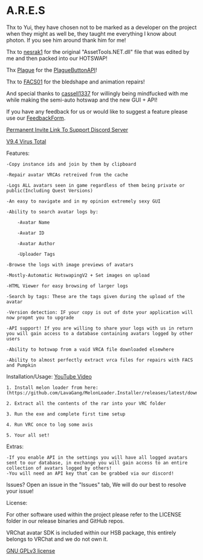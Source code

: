 # A.R.E.S

Thx to Yui, they have chosen not to be marked as a developer on the project when they might as well be, they taught me everything I know about photon. If you see him around thank him for me!

Thx to [nesrak1](https://github.com/nesrak1/AssetsTools.NET) for the original "AssetTools.NET.dll" file that was edited by me and then packed into our HOTSWAP!

Thx [Plague](https://github.com/PlagueVRC/) for the [PlagueButtonAPI](https://github.com/PlagueVRC/PlagueButtonAPI)!

Thx to [FACS01](https://github.com/FACS01-01/FACS_Utilities) for the bledshape and animation repairs!

And special thanks to [cassell1337](https://github.com/cassell1337) for willingly being mindfucked with me while making the semi-auto hotswap and the new GUI + API!

If you have any feedback for us or would like to suggest a feature please use our [FeedbackForm](https://forms.gle/QifnS6ZSa8fse9yF7).

[Permanent Invite Link To Support Discord Server](https://discord.gg/dhSdMsfgWe)

[V9.4 Virus Total](https://www.virustotal.com/gui/file/0c6c5821d1523f783fe0c9527c1a52e0c2f5cee46cd73c0bb1cb6d06e935e6c9/summary)

Features:

    -Copy instance ids and join by them by clipboard

    -Repair avatar VRCAs retreived from the cache

	-Logs ALL avatars seen in game regardless of them being private or public(Including Quest Versions)
	
	-An easy to navigate and in my opinion extremely sexy GUI
	
	-Ability to search avatar logs by:
	
		-Avatar Name
		
		-Avatar ID
		
		-Avatar Author
		
		-Uploader Tags
	
	-Browse the logs with image previews of avatars
	
	-Mostly-Automatic HotswapingV2 + Set images on upload
	
	-HTML Viewer for easy browsing of larger logs
	
	-Search by tags: These are the tags given during the upload of the avatar
	
	-Version detection: IF your copy is out of dste your application will now propmt you to upgrade

    -API support! If you are willing to share your logs with us in return you will gain access to a database containing avatars logged by other users

    -Ability to hotswap from a vaid VRCA file downloaded elsewhere

    -Ability to almost perfectly extract vrca files for repairs with FACS and Pumpkin

Installation/Usage: [YouTube Video](https://youtu.be/WFuB8ycALhA)
	
    1. Install melon loader from here: (https://github.com/LavaGang/MelonLoader.Installer/releases/latest/download/MelonLoader.Installer.exe)

    2. Extract all the contents of the rar into your VRC folder
	
	3. Run the exe and complete first time setup
	
	4. Run VRC once to log some avis
	
	5. Your all set!

Extras:

    -If you enable API in the settings you will have all logged avatars sent to our database, in exchange you will gain access to an entire collection of avatars logged by others!
    -You will need an API key that can be grabbed via our discord!

Issues? Open an issue in the "Issues" tab, We will do our best to resolve your issue!

License:

For other software used within the project please refer to the LICENSE folder in our release binaries and GitHub repos.

VRChat avatar SDK is included within our HSB package, this entirely belongs to VRChat and we do not own it.

[GNU GPLv3 license](https://www.gnu.org/licenses/gpl-3.0.en.html)
